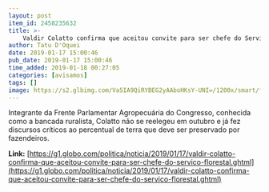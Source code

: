 ```yaml
---
layout: post
item_id: 2458235632
title: >-
    Valdir Colatto confirma que aceitou convite para ser chefe do Serviço Florestal
author: Tatu D'Oquei
date: 2019-01-17 15:00:46
pub_date: 2019-01-17 15:00:46
time_added: 2019-01-18 00:27:05
categories: [avisamos]
tags: []
image: https://s2.glbimg.com/Va5IA9QiRYBEG2yAAboHKsY-UNI=/1200x/smart/filters:cover():strip_icc()/s04.video.glbimg.com/x720/7308055.jpg
---
```


Integrante da Frente Parlamentar Agropecuária do Congresso, conhecida como a bancada ruralista, Colatto não se reelegeu em outubro e já fez discursos críticos ao percentual de terra que deve ser preservado por fazendeiros.

**Link:** [https://g1.globo.com/politica/noticia/2019/01/17/valdir-colatto-confirma-que-aceitou-convite-para-ser-chefe-do-servico-florestal.ghtml](https://g1.globo.com/politica/noticia/2019/01/17/valdir-colatto-confirma-que-aceitou-convite-para-ser-chefe-do-servico-florestal.ghtml)

